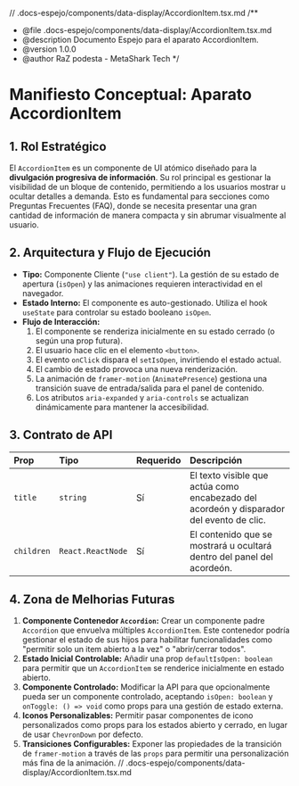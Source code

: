 // .docs-espejo/components/data-display/AccordionItem.tsx.md
/\*\*

- @file .docs-espejo/components/data-display/AccordionItem.tsx.md
- @description Documento Espejo para el aparato AccordionItem.
- @version 1.0.0
- @author RaZ podesta - MetaShark Tech
  \*/

# Manifiesto Conceptual: Aparato AccordionItem

## 1. Rol Estratégico

El `AccordionItem` es un componente de UI atómico diseñado para la **divulgación progresiva de información**. Su rol principal es gestionar la visibilidad de un bloque de contenido, permitiendo a los usuarios mostrar u ocultar detalles a demanda. Esto es fundamental para secciones como Preguntas Frecuentes (FAQ), donde se necesita presentar una gran cantidad de información de manera compacta y sin abrumar visualmente al usuario.

## 2. Arquitectura y Flujo de Ejecución

- **Tipo:** Componente Cliente (`"use client"`). La gestión de su estado de apertura (`isOpen`) y las animaciones requieren interactividad en el navegador.
- **Estado Interno:** El componente es auto-gestionado. Utiliza el hook `useState` para controlar su estado booleano `isOpen`.
- **Flujo de Interacción:**
  1.  El componente se renderiza inicialmente en su estado cerrado (o según una prop futura).
  2.  El usuario hace clic en el elemento `<button>`.
  3.  El evento `onClick` dispara el `setIsOpen`, invirtiendo el estado actual.
  4.  El cambio de estado provoca una nueva renderización.
  5.  La animación de `framer-motion` (`AnimatePresence`) gestiona una transición suave de entrada/salida para el panel de contenido.
  6.  Los atributos `aria-expanded` y `aria-controls` se actualizan dinámicamente para mantener la accesibilidad.

## 3. Contrato de API

| Prop       | Tipo              | Requerido | Descripción                                                                              |
| :--------- | :---------------- | :-------- | :--------------------------------------------------------------------------------------- |
| `title`    | `string`          | Sí        | El texto visible que actúa como encabezado del acordeón y disparador del evento de clic. |
| `children` | `React.ReactNode` | Sí        | El contenido que se mostrará u ocultará dentro del panel del acordeón.                   |

## 4. Zona de Melhorias Futuras

1.  **Componente Contenedor `Accordion`:** Crear un componente padre `Accordion` que envuelva múltiples `AccordionItem`. Este contenedor podría gestionar el estado de sus hijos para habilitar funcionalidades como "permitir solo un item abierto a la vez" o "abrir/cerrar todos".
2.  **Estado Inicial Controlable:** Añadir una prop `defaultIsOpen: boolean` para permitir que un `AccordionItem` se renderice inicialmente en estado abierto.
3.  **Componente Controlado:** Modificar la API para que opcionalmente pueda ser un componente controlado, aceptando `isOpen: boolean` y `onToggle: () => void` como props para una gestión de estado externa.
4.  **Iconos Personalizables:** Permitir pasar componentes de icono personalizados como props para los estados abierto y cerrado, en lugar de usar `ChevronDown` por defecto.
5.  **Transiciones Configurables:** Exponer las propiedades de la transición de `framer-motion` a través de las `props` para permitir una personalización más fina de la animación.
    // .docs-espejo/components/data-display/AccordionItem.tsx.md
